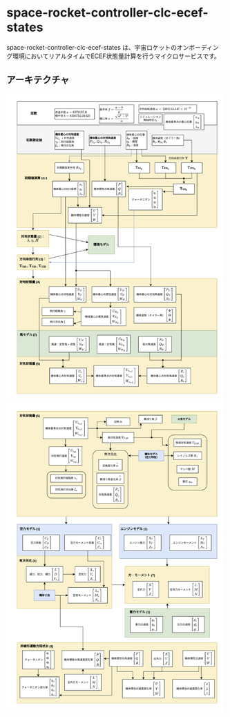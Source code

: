 # space-rocket-controller-clc-ecef-states

space-rocket-controller-clc-ecef-states は、宇宙ロケットのオンボーディング環境においてリアルタイムでECEF状態量計算を行うマイクロサービスです。  

## アーキテクチャ
![アーキテクチャ1](pics/simulation_program_outline1-1.png)
![アーキテクチャ2](pics/simulation_program_outline1-2.png)